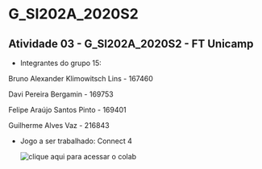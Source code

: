 # G_SI202A_2020S2
## Atividade 03 - G_SI202A_2020S2 - FT Unicamp

* Integrantes do grupo 15:

<p> Bruno Alexander Klimowitsch Lins - 167460 </p>
<p> Davi Pereira Bergamin - 169753 </p>
<p> Felipe Araújo Santos Pinto - 169401 </p>
<p> Guilherme Alves Vaz - 216843 </p>

* Jogo a ser trabalhado: Connect 4

   ![clique aqui para acessar o colab](https://colab.research.google.com/drive/146c4tsxUDjDUIxITThfQq20Iv0glK--5?authuser=1#scrollTo=CvEdER2-glpO)
